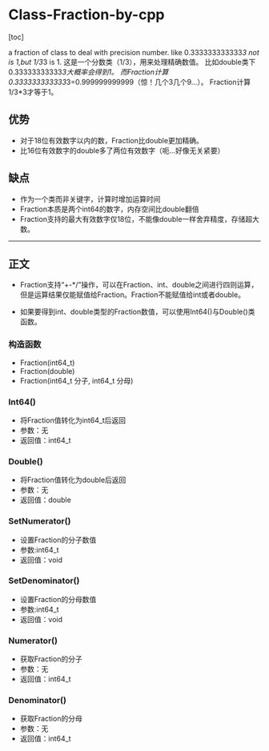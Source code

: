 # Class-Fraction-by-cpp

[toc]

a fraction of class to deal with precision number.
like 0.333333333333*3 not is 1,but 1/3*3 is 1.
这是一个分数类（1/3），用来处理精确数值。
比如double类下0.33333333333*3大概率会得到1。
而Fraction计算0.333333333333*3=0.999999999999（惊！几个3几个9...）。
Fraction计算1/3*3才等于1。

## 优势

- 对于18位有效数字以内的数，Fraction比double更加精确。
- 比16位有效数字的double多了两位有效数字（呃...好像无关紧要）

## 缺点

- 作为一个类而非关键字，计算时增加运算时间
- Fraction本质是两个int64的数字，内存空间比double翻倍
- Fraction支持的最大有效数字仅18位，不能像double一样舍弃精度，存储超大数。

---

## 正文

- Fraction支持“+-*/”操作，可以在Fraction、int、double之间进行四则运算，但是运算结果仅能赋值给Fraction。Fraction不能赋值给int或者double。

- 如果要得到int、double类型的Fraction数值，可以使用Int64()与Double()类函数。


### 构造函数
  - Fraction(int64_t)
  - Fraction(double)
  - Fraction(int64_t 分子, int64_t 分母)
  
### Int64()
- 将Fraction值转化为int64_t后返回
- 参数：无
- 返回值：int64_t

### Double()
- 将Fraction值转化为double后返回
- 参数：无
- 返回值：double

### SetNumerator()
- 设置Fraction的分子数值
- 参数:int64_t
- 返回值：void
  
### SetDenominator()
- 设置Fraction的分母数值
- 参数:int64_t
- 返回值：void

### Numerator()
- 获取Fraction的分子
- 参数：无
- 返回值：int64_t

### Denominator()
- 获取Fraction的分母
- 参数：无
- 返回值：int64_t
